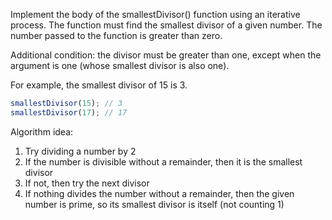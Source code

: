 Implement the body of the smallestDivisor() function using an iterative process. The function must find the smallest divisor of a given number. The number passed to the function is greater than zero.

Additional condition: the divisor must be greater than one, except when the argument is one (whose smallest divisor is also one).

For example, the smallest divisor of 15 is 3.

```javascript
smallestDivisor(15); // 3
smallestDivisor(17); // 17
```

Algorithm idea:

1. Try dividing a number by 2
2. If the number is divisible without a remainder, then it is the smallest divisor
3. If not, then try the next divisor
4. If nothing divides the number without a remainder, then the given number is prime, so its smallest divisor is itself (not counting 1)
